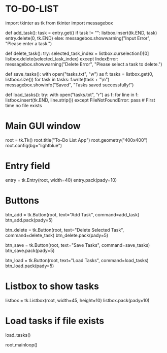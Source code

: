 # TO-DO-LIST
import tkinter as tk
from tkinter import messagebox

def add_task():
    task = entry.get()
    if task != "":
        listbox.insert(tk.END, task)
        entry.delete(0, tk.END)
    else:
        messagebox.showwarning("Input Error", "Please enter a task.")

def delete_task():
    try:
        selected_task_index = listbox.curselection()[0]
        listbox.delete(selected_task_index)
    except IndexError:
        messagebox.showwarning("Delete Error", "Please select a task to delete.")

def save_tasks():
    with open("tasks.txt", "w") as f:
        tasks = listbox.get(0, listbox.size())
        for task in tasks:
            f.write(task + "\n")
    messagebox.showinfo("Saved", "Tasks saved successfully!")

def load_tasks():
    try:
        with open("tasks.txt", "r") as f:
            for line in f:
                listbox.insert(tk.END, line.strip())
    except FileNotFoundError:
        pass  # First time no file exists

# Main GUI window
root = tk.Tk()
root.title("To-Do List App")
root.geometry("400x400")
root.config(bg="lightblue")

# Entry field
entry = tk.Entry(root, width=40)
entry.pack(pady=10)

# Buttons
btn_add = tk.Button(root, text="Add Task", command=add_task)
btn_add.pack(pady=5)

btn_delete = tk.Button(root, text="Delete Selected Task", command=delete_task)
btn_delete.pack(pady=5)

btn_save = tk.Button(root, text="Save Tasks", command=save_tasks)
btn_save.pack(pady=5)

btn_load = tk.Button(root, text="Load Tasks", command=load_tasks)
btn_load.pack(pady=5)

# Listbox to show tasks
listbox = tk.Listbox(root, width=45, height=10)
listbox.pack(pady=10)

# Load tasks if file exists
load_tasks()

root.mainloop()

